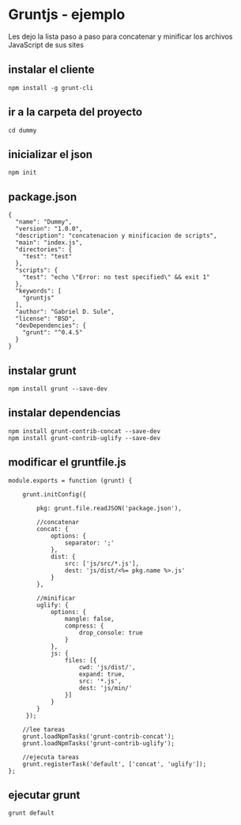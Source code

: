 Gruntjs - ejemplo
======
Les dejo la lista paso a paso para concatenar y minificar los archivos JavaScript de sus sites


## instalar el cliente
```
npm install -g grunt-cli
```

## ir a la carpeta del proyecto
```
cd dummy
```

## inicializar el json
```
npm init
```

## package.json
```
{
  "name": "Dummy",
  "version": "1.0.0",
  "description": "concatenacion y minificacion de scripts",
  "main": "index.js",
  "directories": {
    "test": "test"
  },
  "scripts": {
    "test": "echo \"Error: no test specified\" && exit 1"
  },
  "keywords": [
    "gruntjs"
  ],
  "author": "Gabriel D. Sule",
  "license": "BSD",
  "devDependencies": {
    "grunt": "^0.4.5"
  }
}
```

## instalar grunt
```
npm install grunt --save-dev
```

## instalar dependencias
```
npm install grunt-contrib-concat --save-dev
npm install grunt-contrib-uglify --save-dev
```

## modificar el gruntfile.js
```
module.exports = function (grunt) {
  
	grunt.initConfig({
  
		pkg: grunt.file.readJSON('package.json'),
		
		//concatenar
		concat: {
			options: {
				separator: ';'
			},
			dist: {
				src: ['js/src/*.js'],
				dest: 'js/dist/<%= pkg.name %>.js'
			}
		},
	  
		//minificar
		uglify: {
			options: {
				mangle: false,
				compress: {
					drop_console: true
				}
			},
			js: {
				files: [{
					cwd: 'js/dist/',
					expand: true,
					src: '*.js',
					dest: 'js/min/'
				}]
			}
		}
	 });
 
	//lee tareas
	grunt.loadNpmTasks('grunt-contrib-concat');
	grunt.loadNpmTasks('grunt-contrib-uglify');

	//ejecuta tareas
	grunt.registerTask('default', ['concat', 'uglify']);
};
```


## ejecutar grunt
```
grunt default
```

